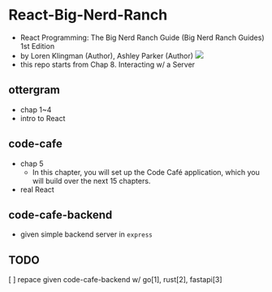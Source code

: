 # React-Big-Nerd-Ranch
* React Programming: The Big Nerd Ranch Guide (Big Nerd Ranch Guides) 1st Edition
* by Loren Klingman (Author), Ashley Parker (Author)
![](https://bignerdranch.com/wp-content/uploads/2023/03/ShowCover.jpg)
* this repo starts from Chap 8. Interacting w/ a Server

## ottergram
* chap 1~4
* intro to React

## code-cafe
* chap 5
  * In this chapter, you will set up the Code Café application, which you will build over the next 15 chapters.
* real React

## code-cafe-backend
* given simple backend server in `express`


## TODO
[ ] repace given code-cafe-backend w/ go[1], rust[2], fastapi[3]